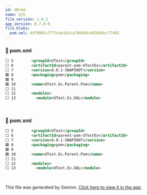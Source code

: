 ```yaml
---
id: d0rbd
name: bjk
file_version: 1.0.2
app_version: 0.7.0-0
file_blobs:
  pom.xml: 43f9065cf773ce41d1ca7403b5c682694cc77481
---
```


<!-- NOTE-swimm-snippet: the lines below link your snippet to Swimm -->
### 📄 pom.xml
```xml
⬜ 5        <groupId>UTest</groupId>
⬜ 6        <artifactId>parent-pom-UTestEx</artifactId>
⬜ 7        <version>0.0.1-SNAPSHOT</version>
🟩 8        <packaging>pom</packaging>
🟩 9      
🟩 10       <name>UTest.Ex.Parent.Pom</name>
⬜ 11       
⬜ 12       <modules>
⬜ 13         <module>UTest.Ex.DAL</module>
```

<br/>

<!-- NOTE-swimm-snippet: the lines below link your snippet to Swimm -->
### 📄 pom.xml
```xml
⬜ 5        <groupId>UTest</groupId>
⬜ 6        <artifactId>parent-pom-UTestEx</artifactId>
⬜ 7        <version>0.0.1-SNAPSHOT</version>
🟩 8        <packaging>pom</packaging>
🟩 9      
🟩 10       <name>UTest.Ex.Parent.Pom</name>
⬜ 11       
⬜ 12       <modules>
⬜ 13         <module>UTest.Ex.DAL</module>
```

<br/>

This file was generated by Swimm. [Click here to view it in the app](https://swimm-web-app.web.app/repos/ls4DA2fLasmQuEbT4ipw/docs/d0rbd).